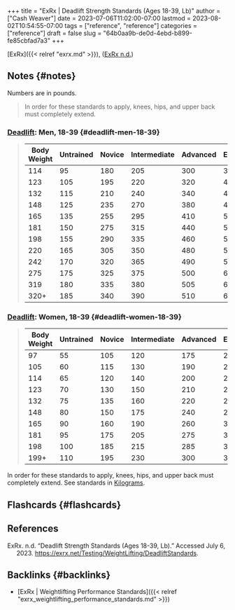 +++
title = "ExRx | Deadlift Strength Standards (Ages 18-39, Lb)"
author = ["Cash Weaver"]
date = 2023-07-06T11:02:00-07:00
lastmod = 2023-08-02T10:54:55-07:00
tags = ["reference", "reference"]
categories = ["reference"]
draft = false
slug = "64b0aa9b-de0d-4ebd-b899-fe85cbfad7a3"
+++

[ExRx]({{< relref "exrx.md" >}}), (<a href="#citeproc_bib_item_1">ExRx n.d.</a>)


## Notes {#notes}

Numbers are in pounds.

> In order for these standards to apply, knees, hips, and upper back must completely extend.


### [Deadlift](https://exrx.net/WeightExercises/ErectorSpinae/BBDeadlift): Men, 18-39 {#deadlift-men-18-39}

> | Body Weight | Untrained | Novice | Intermediate | Advanced | Elite | World Record |
> |-------------|-----------|--------|--------------|----------|-------|--------------|
> | 114         | 95        | 180    | 205          | 300      | 385   | 594          |
> | 123         | 105       | 195    | 220          | 320      | 415   | 633          |
> | 132         | 115       | 210    | 240          | 340      | 440   | 629          |
> | 148         | 125       | 235    | 270          | 380      | 480   | 704          |
> | 165         | 135       | 255    | 295          | 410      | 520   | 759          |
> | 181         | 150       | 275    | 315          | 440      | 550   | 891          |
> | 198         | 155       | 290    | 335          | 460      | 565   | 880          |
> | 220         | 165       | 305    | 350          | 480      | 585   | 952          |
> | 242         | 170       | 320    | 365          | 490      | 595   | 970          |
> | 275         | 175       | 325    | 375          | 500      | 600   | 948          |
> | 319         | 180       | 335    | 380          | 505      | 610   | 939          |
> | 320+        | 185       | 340    | 390          | 510      | 615   | 1,014        |


### [Deadlift](https://exrx.net/WeightExercises/ErectorSpinae/BBDeadlift): Women, 18-39 {#deadlift-women-18-39}

> | Body Weight | Untrained | Novice | Intermediate | Advanced | Elite | World Record |
> |-------------|-----------|--------|--------------|----------|-------|--------------|
> | 97          | 55        | 105    | 120          | 175      | 230   | 349          |
> | 105         | 60        | 115    | 130          | 190      | 240   | 369          |
> | 114         | 65        | 120    | 140          | 200      | 255   | 404          |
> | 123         | 70        | 130    | 150          | 210      | 265   | 415          |
> | 132         | 75        | 135    | 160          | 220      | 275   | 435          |
> | 148         | 80        | 150    | 175          | 240      | 295   | 470          |
> | 165         | 90        | 160    | 190          | 260      | 320   | 499          |
> | 181         | 95        | 175    | 205          | 275      | 330   | 503          |
> | 198         | 100       | 185    | 215          | 285      | 350   | 506          |
> | 199+        | 110       | 195    | 230          | 300      | 365   | 554          |

In order for these standards to apply, knees, hips, and upper back must completely extend. See standards in [Kilograms](https://exrx.net/Testing/WeightLifting/DeadliftStandardsKg).


## Flashcards {#flashcards}

## References

<style>.csl-entry{text-indent: -1.5em; margin-left: 1.5em;}</style><div class="csl-bib-body">
  <div class="csl-entry"><a id="citeproc_bib_item_1"></a>ExRx. n.d. “Deadlift Strength Standards (Ages 18-39, Lb).” Accessed July 6, 2023. <a href="https://exrx.net/Testing/WeightLifting/DeadliftStandards">https://exrx.net/Testing/WeightLifting/DeadliftStandards</a>.</div>
</div>


## Backlinks {#backlinks}

-   [ExRx | Weightlifting Performance Standards]({{< relref "exrx_weightlifting_performance_standards.md" >}})
